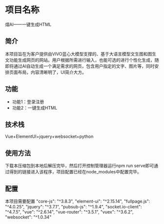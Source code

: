 # 项目名称
熠AI——一键生成HTML

## 简介
本项目旨在为客户提供由VIVO蓝心大模型支撑的、基于大语言模型文生图和图生文功能生成网页的网站。用户根据所需进行输入，也能可选的进行个性化生成，随即将通过AI自动生成一个满足需求的网页，包含用户指定的文字、图片等，同时安排页面布局，内容清晰明了，UI简介大方。
## 功能

- 功能1：登录注册
- 功能2：一键生成HTML

## 技术栈
Vue+ElementUI+jquery+websocket+python

## 使用方法
下载本压缩包到本地后解压完毕，然后打开控制管理器运行npm run serve即可通过得到的链接进入该程序，项目配置已经在node_modules中配置完毕。

## 配置
本项目需要配置
    "core-js": "^3.8.3",
    "element-ui": "^2.15.14",
    "fullpage.js": "^4.0.25",
    "jquery": "^3.7.1",
    "pubsub-js": "^1.9.4",
    "socket.io-client": "^4.7.5",
    "vue": "^2.6.14",
    "vue-router": "^3.5.1",
    "vuex": "^3.6.2",
    "websocket": "^1.0.34"


